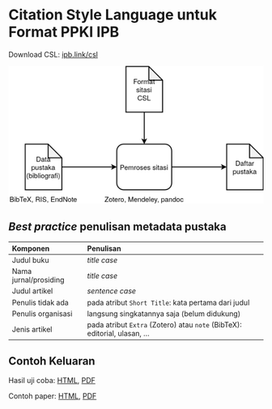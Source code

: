 # Citation Style Language untuk Format PPKI IPB

Download CSL: [ipb.link/csl](ipb.csl)

![CSL dalam ekosistem penulisan pustaka](csl.png)

## *Best practice* penulisan metadata pustaka

| Komponen              | Penulisan                                                                |
|:----------------------|:-------------------------------------------------------------------------|
| Judul buku            | *title case*                                                             |
| Nama jurnal/prosiding | *title case*                                                             |
| Judul artikel         | *sentence case*                                                          |
| Penulis tidak ada     | pada atribut `Short Title`: kata pertama dari judul                      |
| Penulis organisasi    | langsung singkatannya saja (belum didukung)                              |
| Jenis artikel         | pada atribut `Extra` (Zotero) atau `note` (BibTeX): editorial, ulasan, … |



## Contoh Keluaran

Hasil uji coba: [HTML](https://auriza.github.io/csl-ipb/test/ppki4.html), [PDF](test/ppki4.pdf)

Contoh paper: [HTML](https://auriza.github.io/csl-ipb/tesis/paper.html), [PDF](tesis/paper.pdf)
